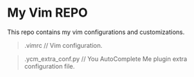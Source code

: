 # My Vim REPO


This repo contains my vim configurations and customizations.

> .vimrc // Vim configuration.

> .ycm_extra_conf.py // You AutoComplete Me plugin extra configuration file.
